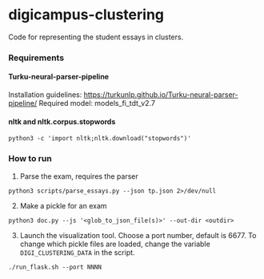 # digicampus-clustering
Code for representing the student essays in clusters.



### Requirements
#### Turku-neural-parser-pipeline
Installation guidelines: https://turkunlp.github.io/Turku-neural-parser-pipeline/
Required model: models_fi_tdt_v2.7

#### nltk and nltk.corpus.stopwords
```
python3 -c 'import nltk;nltk.download("stopwords")'
```

### How to run
1. Parse the exam, requires the parser
```
python3 scripts/parse_essays.py --json tp.json 2>/dev/null
```
2. Make a pickle for an exam
```
python3 doc.py --js '<glob_to_json_file(s)>' --out-dir <outdir>
```
3. Launch the visualization tool. Choose a port number, default is 6677. To change which pickle files are loaded, change the variable `DIGI_CLUSTERING_DATA` in the script.
```
./run_flask.sh --port NNNN
```